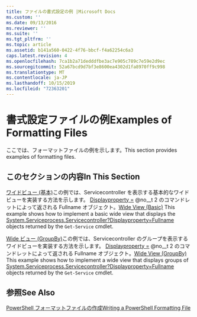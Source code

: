 ```yaml
---
title: ファイルの書式設定の例 |Microsoft Docs
ms.custom: ''
ms.date: 09/13/2016
ms.reviewer: ''
ms.suite: ''
ms.tgt_pltfrm: ''
ms.topic: article
ms.assetid: b141a560-0422-4f76-bbcf-f4a62254c6a3
caps.latest.revision: 4
ms.openlocfilehash: 7ca1b2a71dedddfbe3ac7e905c789c7e59e2d9ec
ms.sourcegitcommit: 52a67bcd9d7bf3e8600ea4302d1fa8970ff9c998
ms.translationtype: MT
ms.contentlocale: ja-JP
ms.lasthandoff: 10/15/2019
ms.locfileid: "72363201"
---
```

# <a name="examples-of-formatting-files"></a><span data-ttu-id="b9ec5-102">書式設定ファイルの例</span><span class="sxs-lookup"><span data-stu-id="b9ec5-102">Examples of Formatting Files</span></span>

<span data-ttu-id="b9ec5-103">ここでは、フォーマットファイルの例を示します。</span><span class="sxs-lookup"><span data-stu-id="b9ec5-103">This section provides examples of formatting files.</span></span>

## <a name="in-this-section"></a><span data-ttu-id="b9ec5-104">このセクションの内容</span><span class="sxs-lookup"><span data-stu-id="b9ec5-104">In This Section</span></span>

<span data-ttu-id="b9ec5-105">[ワイドビュー (基本)](./wide-view-basic.md)この例では、Servicecontroller を表示する基本的なワイドビューを実装する方法を示します。 [Displayproperty =](/dotnet/api/System.ServiceProcess.ServiceController) @no__t 2 のコマンドレットによって返される Fullname オブジェクト。</span><span class="sxs-lookup"><span data-stu-id="b9ec5-105">[Wide View (Basic)](./wide-view-basic.md) This example shows how to implement a basic wide view that displays the [System.Serviceprocess.Servicecontroller?Displayproperty=Fullname](/dotnet/api/System.ServiceProcess.ServiceController) objects returned by the `Get-Service` cmdlet.</span></span>

<span data-ttu-id="b9ec5-106">[Wide ビュー (GroupBy)](./wide-view-groupby.md)この例では、Servicecontroller のグループを表示するワイドビューを実装する方法を示します。 [Displayproperty =](/dotnet/api/System.ServiceProcess.ServiceController) @no__t 2 のコマンドレットによって返される Fullname オブジェクト。</span><span class="sxs-lookup"><span data-stu-id="b9ec5-106">[Wide View (GroupBy)](./wide-view-groupby.md) This example shows how to implement a wide view that displays groups of [System.Serviceprocess.Servicecontroller?Displayproperty=Fullname](/dotnet/api/System.ServiceProcess.ServiceController) objects returned by the `Get-Service` cmdlet.</span></span>

## <a name="see-also"></a><span data-ttu-id="b9ec5-107">参照</span><span class="sxs-lookup"><span data-stu-id="b9ec5-107">See Also</span></span>

[<span data-ttu-id="b9ec5-108">PowerShell フォーマットファイルの作成</span><span class="sxs-lookup"><span data-stu-id="b9ec5-108">Writing a PowerShell Formatting File</span></span>](./writing-a-powershell-formatting-file.md)
